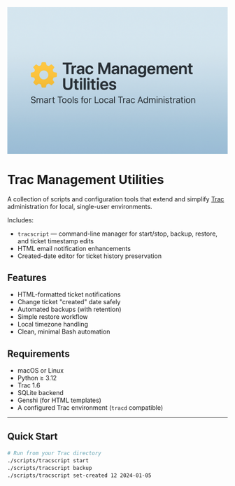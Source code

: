 <p align="center">
  <img src="https://github.com/billsdesk/TracTools/blob/main/A_banner_image_for_Trac_Management_Utilities_is_di.png?raw=true" 
       alt="Trac Management Utilities Banner" width="800">
</p>

# Trac Management Utilities

A collection of scripts and configuration tools that extend and simplify
[Trac](https://trac.edgewall.org/) administration for local, single-user environments.

Includes:
- `tracscript` — command-line manager for start/stop, backup, restore, and ticket timestamp edits
- HTML email notification enhancements
- Created-date editor for ticket history preservation

## Features

- HTML-formatted ticket notifications
- Change ticket "created" date safely
- Automated backups (with retention)
- Simple restore workflow
- Local timezone handling
- Clean, minimal Bash automation

## Requirements

- macOS or Linux
- Python ≥ 3.12
- Trac 1.6
- SQLite backend
- Genshi (for HTML templates)
- A configured Trac environment (`tracd` compatible)

---

## Quick Start

```bash
# Run from your Trac directory
./scripts/tracscript start
./scripts/tracscript backup
./scripts/tracscript set-created 12 2024-01-05
